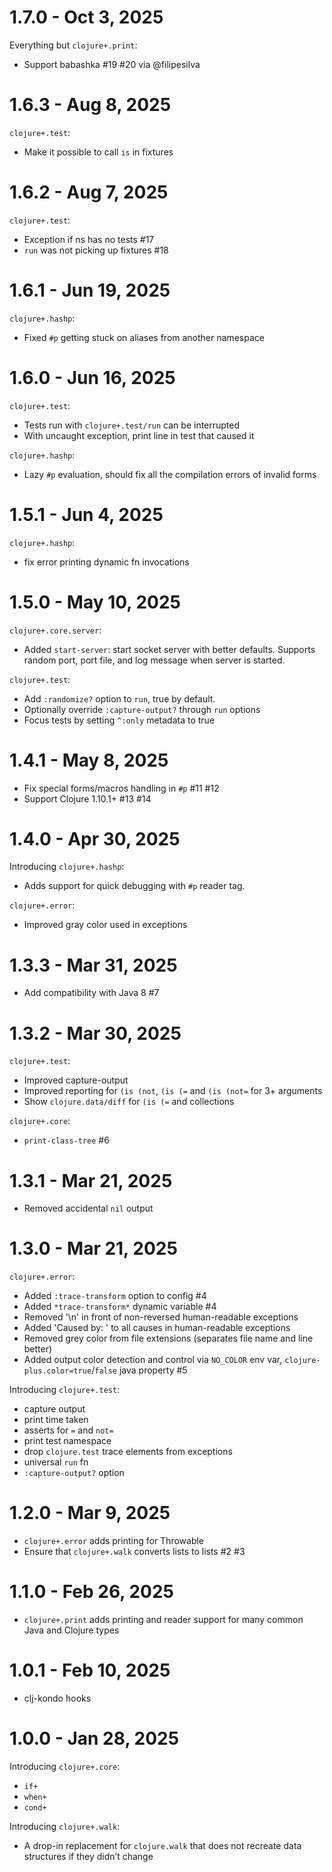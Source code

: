 # 1.7.0 - Oct 3, 2025

Everything but `clojure+.print`:

- Support babashka #19 #20 via @filipesilva

# 1.6.3 - Aug 8, 2025

`clojure+.test`:

- Make it possible to call `is` in fixtures

# 1.6.2 - Aug 7, 2025

`clojure+.test`:

- Exception if ns has no tests #17
- `run` was not picking up fixtures #18

# 1.6.1 - Jun 19, 2025

`clojure+.hashp`:

- Fixed `#p` getting stuck on aliases from another namespace

# 1.6.0 - Jun 16, 2025

`clojure+.test`:

- Tests run with `clojure+.test/run` can be interrupted
- With uncaught exception, print line in test that caused it

`clojure+.hashp`:

- Lazy `#p` evaluation, should fix all the compilation errors of invalid forms

# 1.5.1 - Jun 4, 2025

`clojure+.hashp`:

- fix error printing dynamic fn invocations

# 1.5.0 - May 10, 2025

`clojure+.core.server`:

- Added `start-server`: start socket server with better defaults. Supports random port, port file, and log message when server is started.

`clojure+.test`:

- Add `:randomize?` option to `run`, true by default.
- Optionally override `:capture-output?` through `run` options
- Focus tests by setting `^:only` metadata to true

# 1.4.1 - May 8, 2025

- Fix special forms/macros handling in `#p` #11 #12
- Support Clojure 1.10.1+ #13 #14

# 1.4.0 - Apr 30, 2025

Introducing `clojure+.hashp`:

- Adds support for quick debugging with `#p` reader tag.

`clojure+.error`:

- Improved gray color used in exceptions

# 1.3.3 - Mar 31, 2025

- Add compatibility with Java 8 #7

# 1.3.2 - Mar 30, 2025

`clojure+.test`:

- Improved capture-output
- Improved reporting for `(is (not`, `(is (=` and `(is (not=` for 3+ arguments
- Show `clojure.data/diff` for `(is (=` and collections

`clojure+.core`:

- `print-class-tree` #6

# 1.3.1 - Mar 21, 2025

- Removed accidental `nil` output

# 1.3.0 - Mar 21, 2025

`clojure+.error`:

- Added `:trace-transform` option to config #4
- Added `*trace-transform*` dynamic variable #4
- Removed '\n' in front of non-reversed human-readable exceptions
- Added 'Caused by: ' to all causes in human-readable exceptions
- Removed grey color from file extensions (separates file name and line better)
- Added output color detection and control via `NO_COLOR` env var, `clojure-plus.color=true`/`false` java property #5

Introducing `clojure+.test`:

- capture output
- print time taken
- asserts for `=` and `not=`
- print test namespace
- drop `clojure.test` trace elements from exceptions
- universal `run` fn
- `:capture-output?` option

# 1.2.0 - Mar 9, 2025

- `clojure+.error` adds printing for Throwable
- Ensure that `clojure+.walk` converts lists to lists #2 #3

# 1.1.0 - Feb 26, 2025

- `clojure+.print` adds printing and reader support for many common Java and Clojure types

# 1.0.1 - Feb 10, 2025

- clj-kondo hooks

# 1.0.0 - Jan 28, 2025

Introducing `clojure+.core`:

- `if+`
- `when+`
- `cond+`

Introducing `clojure+.walk`:

- A drop-in replacement for `clojure.walk` that does not recreate data structures if they didn’t change